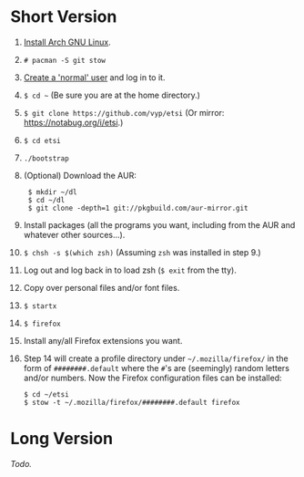 # Short Version

1. [Install Arch GNU Linux][1].

2. `# pacman -S git stow`

3. [Create a 'normal' user][2] and log in to it.

4. `$ cd ~` (Be sure you are at the home directory.)

5. `$ git clone https://github.com/vyp/etsi` (Or mirror:
   <https://notabug.org/i/etsi>.)

6. `$ cd etsi`

7. `./bootstrap`

8. (Optional) Download the AUR:

        $ mkdir ~/dl
        $ cd ~/dl
        $ git clone -depth=1 git://pkgbuild.com/aur-mirror.git

9. Install packages (all the programs you want, including from the AUR and
   whatever other sources...).

10. `$ chsh -s $(which zsh)` (Assuming `zsh` was installed in step 9.)

11. Log out and log back in to load zsh (`$ exit` from the tty).

12. Copy over personal files and/or font files.

13. `$ startx`

14. `$ firefox`

15. Install any/all Firefox extensions you want.

16. Step 14 will create a profile directory under `~/.mozilla/firefox/` in the
    form of `########.default` where the `#`'s are (seemingly) random letters
    and/or numbers. Now the Firefox configuration files can be installed:

        $ cd ~/etsi
        $ stow -t ~/.mozilla/firefox/########.default firefox

[1]: https://wiki.archlinux.org/index.php/installation_guide
[2]: https://wiki.archlinux.org/index.php/Users_and_groups#Example_adding_a_user

# Long Version

*Todo.*
